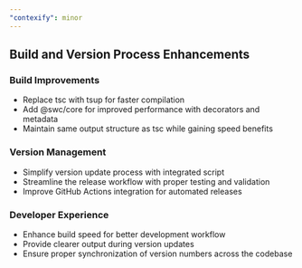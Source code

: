 ```yaml
---
"contexify": minor
---
```


## Build and Version Process Enhancements

### Build Improvements
- Replace tsc with tsup for faster compilation
- Add @swc/core for improved performance with decorators and metadata
- Maintain same output structure as tsc while gaining speed benefits

### Version Management
- Simplify version update process with integrated script
- Streamline the release workflow with proper testing and validation
- Improve GitHub Actions integration for automated releases

### Developer Experience
- Enhance build speed for better development workflow
- Provide clearer output during version updates
- Ensure proper synchronization of version numbers across the codebase
